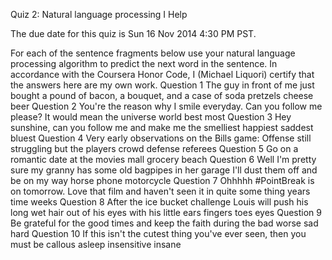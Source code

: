 Quiz 2: Natural language processing I Help

The due date for this quiz is Sun 16 Nov 2014 4:30 PM PST.

For each of the sentence fragments below use your natural language processing algorithm to predict the next word in the sentence.
In accordance with the Coursera Honor Code, I (Michael Liquori) certify that the answers here are my own work.
Question 1
The guy in front of me just bought a pound of bacon, a bouquet, and a case of
soda
pretzels
cheese
beer
Question 2
You're the reason why I smile everyday. Can you follow me please? It would mean the
universe
world
best
most
Question 3
Hey sunshine, can you follow me and make me the
smelliest
happiest
saddest
bluest
Question 4
Very early observations on the Bills game: Offense still struggling but the
players
crowd
defense
referees
Question 5
Go on a romantic date at the
movies
mall
grocery
beach
Question 6
Well I'm pretty sure my granny has some old bagpipes in her garage I'll dust them off and be on my
way
horse
phone
motorcycle
Question 7
Ohhhhh #PointBreak is on tomorrow. Love that film and haven't seen it in quite some
thing
years
time
weeks
Question 8
After the ice bucket challenge Louis will push his long wet hair out of his eyes with his little
ears
fingers
toes
eyes
Question 9
Be grateful for the good times and keep the faith during the
bad
worse
sad
hard
Question 10
If this isn't the cutest thing you've ever seen, then you must be
callous
asleep
insensitive
insane